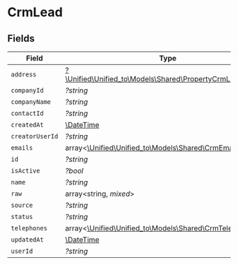 # CrmLead


## Fields

| Field                                                                                                      | Type                                                                                                       | Required                                                                                                   | Description                                                                                                |
| ---------------------------------------------------------------------------------------------------------- | ---------------------------------------------------------------------------------------------------------- | ---------------------------------------------------------------------------------------------------------- | ---------------------------------------------------------------------------------------------------------- |
| `address`                                                                                                  | [?\Unified\Unified_to\Models\Shared\PropertyCrmLeadAddress](../../Models/Shared/PropertyCrmLeadAddress.md) | :heavy_minus_sign:                                                                                         | N/A                                                                                                        |
| `companyId`                                                                                                | *?string*                                                                                                  | :heavy_minus_sign:                                                                                         | N/A                                                                                                        |
| `companyName`                                                                                              | *?string*                                                                                                  | :heavy_minus_sign:                                                                                         | N/A                                                                                                        |
| `contactId`                                                                                                | *?string*                                                                                                  | :heavy_minus_sign:                                                                                         | N/A                                                                                                        |
| `createdAt`                                                                                                | [\DateTime](https://www.php.net/manual/en/class.datetime.php)                                              | :heavy_minus_sign:                                                                                         | N/A                                                                                                        |
| `creatorUserId`                                                                                            | *?string*                                                                                                  | :heavy_minus_sign:                                                                                         | N/A                                                                                                        |
| `emails`                                                                                                   | array<[\Unified\Unified_to\Models\Shared\CrmEmail](../../Models/Shared/CrmEmail.md)>                       | :heavy_minus_sign:                                                                                         | N/A                                                                                                        |
| `id`                                                                                                       | *?string*                                                                                                  | :heavy_minus_sign:                                                                                         | N/A                                                                                                        |
| `isActive`                                                                                                 | *?bool*                                                                                                    | :heavy_minus_sign:                                                                                         | N/A                                                                                                        |
| `name`                                                                                                     | *?string*                                                                                                  | :heavy_minus_sign:                                                                                         | N/A                                                                                                        |
| `raw`                                                                                                      | array<string, *mixed*>                                                                                     | :heavy_minus_sign:                                                                                         | N/A                                                                                                        |
| `source`                                                                                                   | *?string*                                                                                                  | :heavy_minus_sign:                                                                                         | N/A                                                                                                        |
| `status`                                                                                                   | *?string*                                                                                                  | :heavy_minus_sign:                                                                                         | N/A                                                                                                        |
| `telephones`                                                                                               | array<[\Unified\Unified_to\Models\Shared\CrmTelephone](../../Models/Shared/CrmTelephone.md)>               | :heavy_minus_sign:                                                                                         | N/A                                                                                                        |
| `updatedAt`                                                                                                | [\DateTime](https://www.php.net/manual/en/class.datetime.php)                                              | :heavy_minus_sign:                                                                                         | N/A                                                                                                        |
| `userId`                                                                                                   | *?string*                                                                                                  | :heavy_minus_sign:                                                                                         | N/A                                                                                                        |